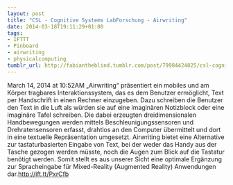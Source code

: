 ```yaml
---
layout: post
title: "CSL - Cognitive Systems LabForschung - Airwriting"
date: 2014-03-18T19:11:29+01:00
tags:
- IFTTT
- Pinboard
- airwriting
- physicalcomputing
tumblr_url: http://fabiantheblind.tumblr.com/post/79984424025/csl-cognitive-systems-labforschung-airwriting
---
```

March 14, 2014 at 10:52AM
„Airwriting“ präsentiert ein mobiles und am Körper tragbares Interaktionssystem, das es dem Benutzer ermöglicht, Text per Handschrift in einen Rechner einzugeben. Dazu schreiben die Benutzer den Text in die Luft als würden sie auf eine imaginären Notizblock oder eine imaginäre Tafel schreiben. Die dabei erzeugten dreidimensionalen Handbewegungen werden mittels Beschleunigungssensoren und Drehratensensoren erfasst, drahtlos an den Computer übermittelt und dort in eine textuelle Repräsentation umgesetzt. Airwriting bietet eine Alternative zur tastaturbasierten Eingabe von Text, bei der weder das Handy aus der Tasche gezogen werden müsste, noch die Augen zum Blick auf die Tastatur benötigt werden. Somit stellt es aus unserer Sicht eine optimale Ergänzung zur Spracheingabe für Mixed-Reality (Augmented Reality) Anwendungen dar.http://ift.tt/PxrCfb

